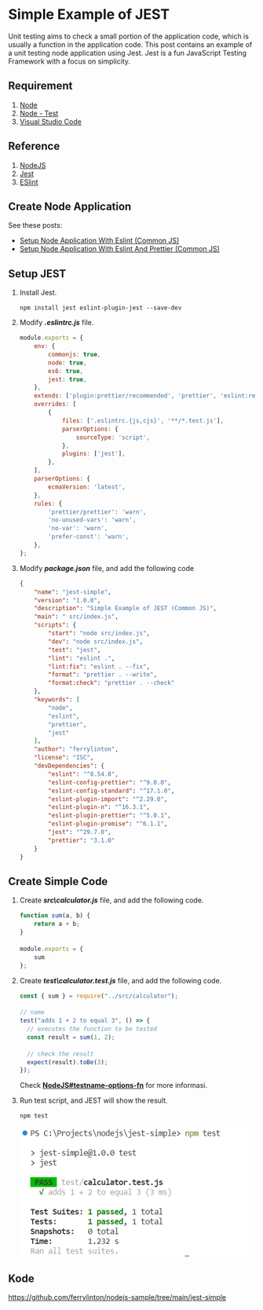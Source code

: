 #   Simple Example of JEST

Unit testing aims to check a small portion of the application code, which is usually a function in the application code. This post contains an example of a unit testing node application using Jest. Jest is a fun JavaScript Testing Framework with a focus on simplicity.

##  Requirement

1.  [Node](https://nodejs.org/en)
1.  [Node - Test](https://nodejs.org/api/test.html)
1.  [Visual Studio Code](https://code.visualstudio.com/)

##  Reference

1.  [NodeJS](https://nodejs.org/api/modules.html)
1.  [Jest](https://jestjs.io/docs/getting-started)
1.  [ESlint](https://eslint.org/docs/latest/use/getting-started)

##  Create Node Application

See these posts:

-	[Setup Node Application With Eslint (Common JS)](https://marmeam.com/post/eslint-commonjs-setup)
-	[Setup Node Application With Eslint And Prettier (Common JS)](https://marmeam.com/post/eslint-prettier-commonjs-setup)

##  Setup JEST

1.  Install Jest.

    ```console
    npm install jest eslint-plugin-jest --save-dev
    ```

1.  Modify ***.eslintrc.js*** file.

    ```js
    module.exports = {
		env: {
			commonjs: true,
			node: true,
			es6: true,
			jest: true,
		},
		extends: ['plugin:prettier/recommended', 'prettier', 'eslint:recommended'],
		overrides: [
			{
				files: ['.eslintrc.{js,cjs}', '**/*.test.js'],
				parserOptions: {
					sourceType: 'script',
				},
				plugins: ['jest'],
			},
		],
		parserOptions: {
			ecmaVersion: 'latest',
		},
		rules: {
			'prettier/prettier': 'warn',
			'no-unused-vars': 'warn',
			'no-var': 'warn',
			'prefer-const': 'warn',
		},
	};
    ```

1.  Modify ***package.json*** file, and add the following code

    ```json
    {
		"name": "jest-simple",
		"version": "1.0.0",
		"description": "Simple Example of JEST (Common JS)",
		"main": " src/index.js",
		"scripts": {
			"start": "node src/index.js",
			"dev": "node src/index.js",
			"test": "jest",
			"lint": "eslint .",
			"lint:fix": "eslint . --fix",
			"format": "prettier . --write",
			"format:check": "prettier . --check"
		},
		"keywords": [
			"node",
			"eslint",
			"prettier",
			"jest"
		],
		"author": "ferrylinton",
		"license": "ISC",
		"devDependencies": {
			"eslint": "^8.54.0",
			"eslint-config-prettier": "^9.0.0",
			"eslint-config-standard": "^17.1.0",
			"eslint-plugin-import": "^2.29.0",
			"eslint-plugin-n": "^16.3.1",
			"eslint-plugin-prettier": "^5.0.1",
			"eslint-plugin-promise": "^6.1.1",
			"jest": "^29.7.0",
			"prettier": "3.1.0"
		}
	}
    ```

##	Create Simple Code

1.	Create ***src\calculator.js*** file, and add the following code.

	```js
	function sum(a, b) {
		return a + b;
	}

	module.exports = {
		sum
	};
	```

1.  Create ***test\calculator.test.js*** file, and add the following code.

    ```js
    const { sum } = require("../src/calculator");

    // name
    test("adds 1 + 2 to equal 3", () => {
      // executes the function to be tested
      const result = sum(1, 2);

      // check the result
      expect(result).toBe(3);
    });
    ```

    Check **[NodeJS#testname-options-fn](https://nodejs.org/api/test.html#testname-options-fn)** for more informasi.

1.  Run test script, and JEST will show the result.

    ```console
    npm test
    ```

    ![jest-simple-01.png](jest-simple-01.png)

## Kode

https://github.com/ferrylinton/nodejs-sample/tree/main/jest-simple
